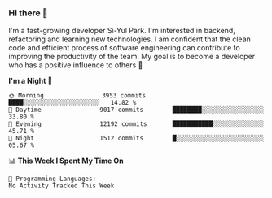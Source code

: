 ### Hi there 👋


I'm a fast-growing developer Si-Yul Park. I'm interested in backend, refactoring and learning new technologies. I am confident that the clean code and efficient process of software engineering can contribute to improving the productivity of the team. My goal is to become a developer who has a positive influence to others 🔭

<!--START_SECTION:waka-->
**I'm a Night 🦉** 

```text
🌞 Morning                3953 commits        ████░░░░░░░░░░░░░░░░░░░░░   14.82 % 
🌆 Daytime                9017 commits        ████████░░░░░░░░░░░░░░░░░   33.80 % 
🌃 Evening                12192 commits       ███████████░░░░░░░░░░░░░░   45.71 % 
🌙 Night                  1512 commits        █░░░░░░░░░░░░░░░░░░░░░░░░   05.67 % 
```


📊 **This Week I Spent My Time On** 

```text
💬 Programming Languages: 
No Activity Tracked This Week
```


<!--END_SECTION:waka-->

